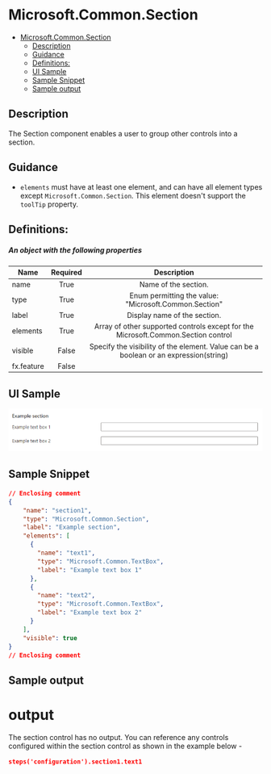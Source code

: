 <a name="microsoft-common-section"></a>
# Microsoft.Common.Section
* [Microsoft.Common.Section](#microsoft-common-section)
    * [Description](#microsoft-common-section-description)
    * [Guidance](#microsoft-common-section-guidance)
    * [Definitions:](#microsoft-common-section-definitions)
    * [UI Sample](#microsoft-common-section-ui-sample)
    * [Sample Snippet](#microsoft-common-section-sample-snippet)
    * [Sample output](#microsoft-common-section-sample-output)

<a name="microsoft-common-section-description"></a>
## Description
The Section component enables a user to group other controls into a section.
<a name="microsoft-common-section-guidance"></a>
## Guidance
- `elements` must have at least one element, and can have all element types except `Microsoft.Common.Section`.
This element doesn't support the `toolTip` property.
 
<a name="microsoft-common-section-definitions"></a>
## Definitions:
<a name="microsoft-common-section-definitions-an-object-with-the-following-properties"></a>
##### An object with the following properties
| Name | Required | Description
| ---|:--:|:--:|
|name|True|Name of the section.
|type|True|Enum permitting the value: "Microsoft.Common.Section"
|label|True|Display name of the section.
|elements|True|Array of other supported controls except for the Microsoft.Common.Section control
|visible|False|Specify the visibility of the element. Value can be a boolean or an expression(string)
|fx.feature|False|
<a name="microsoft-common-section-ui-sample"></a>
## UI Sample
![alt-text](../media/dx/controls/Microsoft.Common.Section.png "UI Sample")  
<a name="microsoft-common-section-sample-snippet"></a>
## Sample Snippet

```json
// Enclosing comment
{
    "name": "section1",
    "type": "Microsoft.Common.Section",
    "label": "Example section",
    "elements": [
      {
        "name": "text1",
        "type": "Microsoft.Common.TextBox",
        "label": "Example text box 1"
      },
      {
        "name": "text2",
        "type": "Microsoft.Common.TextBox",
        "label": "Example text box 2"
      }
    ],
    "visible": true
}
// Enclosing comment

```
<a name="microsoft-common-section-sample-output"></a>
## Sample output
  # output

The section control has no output. You can reference any controls configured within the section control as shown in the example below -

```json
steps('configuration').section1.text1
```


